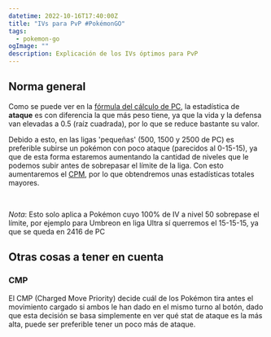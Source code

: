 ```yaml
---
datetime: 2022-10-16T17:40:00Z
title: "IVs para PvP #PokémonGO"
tags:
  - pokemon-go
ogImage: ""
description: Explicación de los IVs óptimos para PvP
---
```


## Norma general
Como se puede ver en la [fórmula del cálculo de PC](/posts/pokemon-stat-mechanics.html#c%C3%A1lculo-del-pc-de-un-pok%C3%A9mon), la estadística de **ataque** es con diferencia la que más peso tiene, ya que la vida y la defensa van elevadas a 0.5 (raíz cuadrada), por lo que se reduce bastante su valor.

Debido a esto, en las ligas 'pequeñas' (500, 1500 y 2500 de PC) es preferible subirse un pokémon con poco ataque (parecidos al 0-15-15), ya que de esta forma estaremos aumentando la cantidad de niveles que le podemos subir antes de sobrepasar el límite de la liga. Con esto aumentaremos el [CPM](https://elpekenin.dev/posts/pokemon-stat-mechanics.html#c%C3%A1lculo-de-estad%C3%ADsticas-reales), por lo que obtendremos unas estadísticas totales mayores.

<br />

*Nota*: Esto solo aplica a Pokémon cuyo 100% de IV a nivel 50 sobrepase el límite, por ejemplo para Umbreon en liga Ultra sí querremos el 15-15-15, ya que se queda en 2416 de PC

## Otras cosas a tener en cuenta
### CMP
El CMP (Charged Move Priority) decide cuál de los Pokémon tira antes el movimiento cargado si ambos le han dado en el mismo turno al botón, dado que esta decisión se basa simplemente en ver qué stat de ataque es la más alta, puede ser preferible tener un poco más de ataque.

<!-- TODO
### Break/bulkpoints
-->